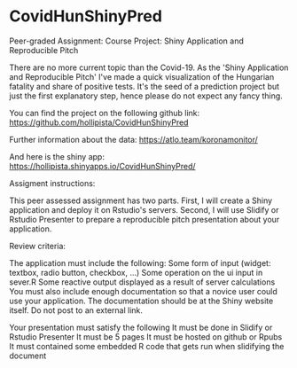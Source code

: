 # CovidHunShinyPred

Peer-graded Assignment: Course Project: Shiny Application and Reproducible Pitch

There are no more current topic than the Covid-19. As the 'Shiny Application and 
Reproducible Pitch' I've made a quick visualization of the Hungarian fatality 
and share of positive tests. It's the seed of a prediction project but just the
first explanatory step, hence please do not expect any fancy thing.

You can find the project on the following github link: 
<https://github.com/hollipista/CovidHunShinyPred>

Further information about the data: <https://atlo.team/koronamonitor/>

And here is the shiny app: <https://hollipista.shinyapps.io/CovidHunShinyPred/>

Assigment instructions:

This peer assessed assignment has two parts. First, I will create a Shiny application and deploy it on Rstudio's servers. Second, I will use Slidify or Rstudio Presenter to prepare a reproducible pitch presentation about your application.

Review criteria:

The application must include the following:
Some form of input (widget: textbox, radio button, checkbox, ...)
Some operation on the ui input in sever.R
Some reactive output displayed as a result of server calculations
You must also include enough documentation so that a novice user could use your application.
The documentation should be at the Shiny website itself. Do not post to an external link.

Your presentation must satisfy the following
It must be done in Slidify or Rstudio Presenter
It must be 5 pages
It must be hosted on github or Rpubs
It must contained some embedded R code that gets run when slidifying the document


